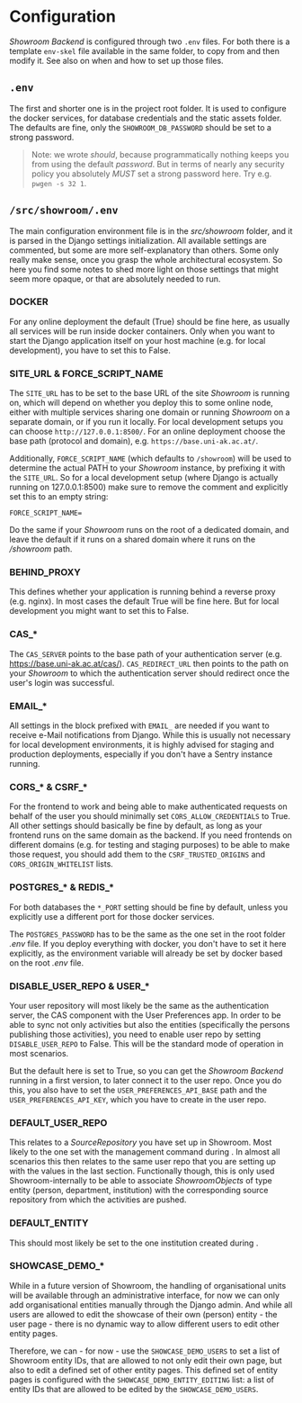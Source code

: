 # Configuration

*Showroom Backend* is configured through two `.env` files. For both there is a template
`env-skel` file available in the same folder, to copy from and then modify it. See
also [](install.md) on when and how to set up those files.

## `.env`

The first and shorter one is in the project root folder. It is used to configure the
docker services, for database credentials and the static assets folder. The defaults
are fine, only the `SHOWROOM_DB_PASSWORD` should be set to a strong password.

> Note: we wrote _should_, because programmatically nothing keeps you from using the
> default _password_. But in terms of nearly any security policy you absolutely _MUST_
> set a strong password here. Try e.g. `pwgen -s 32 1`.

## `/src/showroom/.env`

The main configuration environment file is in the _src/showroom_ folder, and it is
parsed in the Django settings initialization. All available settings are commented,
but some are more self-explanatory than others. Some only really make sense, once
you grasp the whole architectural ecosystem. So here you find some notes to shed more
light on those settings that might seem more opaque, or that are absolutely needed
to run.

### DOCKER

For any online deployment the default (True) should be fine here, as usually all
services will be run inside docker containers. Only when you want to start the
Django application itself on your host machine (e.g. for local development), you have
to set this to False.

### SITE\_URL & FORCE\_SCRIPT\_NAME

The `SITE_URL` has to be set to the base URL of the site *Showroom* is running on, which
will depend on whether you deploy this to some online node, either with multiple services
sharing one domain or running *Showroom* on a separate domain, or if you run it locally.
For local development setups you can choose `http://127.0.0.1:8500/`. For an online
deployment choose the base path (protocol and domain), e.g. `https://base.uni-ak.ac.at/`.

Additionally, `FORCE_SCRIPT_NAME` (which defaults to `/showroom`) will be used to
determine the actual PATH to your *Showroom* instance, by prefixing it with the
`SITE_URL`. So for a local development setup (where Django is actually running on
127.0.0.1:8500) make sure to remove the comment and explicitly set this to an empty
string:
```
FORCE_SCRIPT_NAME=
```

Do the same if your *Showroom* runs on the root of a dedicated domain, and leave the
default if it runs on a shared domain where it runs on the _/showroom_ path.

### BEHIND\_PROXY

This defines whether your application is running behind a reverse proxy (e.g. nginx).
In most cases the default True will be fine here. But for local development you might
want to set this to False.

### CAS\_\*

The `CAS_SERVER` points to the base path of your authentication server (e.g.
https://base.uni-ak.ac.at/cas/). `CAS_REDIRECT_URL` then points to the path on your
*Showroom* to which the authentication server should redirect once the user's login
was successful.

### EMAIL\_\*

All settings in the block prefixed with `EMAIL_` are needed if you want to receive
e-Mail notifications from Django. While this is usually not necessary for local
development environments, it is highly advised for staging and production deployments,
especially if you don't have a Sentry instance running.

### CORS\_\* & CSRF\_\*

For the frontend to work and being able to make authenticated requests on behalf
of the user you should minimally set `CORS_ALLOW_CREDENTIALS` to True. All other
settings should basically be fine by default, as long as your frontend runs on the
same domain as the backend. If you need frontends on different domains (e.g. for
testing and staging purposes) to be able to make those request, you should add them
to the `CSRF_TRUSTED_ORIGINS` and `CORS_ORIGIN_WHITELIST` lists.

### POSTGRES\_\* & REDIS\_\*

For both databases the `*_PORT` setting should be fine by default, unless you explicitly
use a different port for those docker services.

The `POSTGRES_PASSWORD` has to be the same as the one set in the root folder _.env_ file.
If you deploy everything with docker, you don't have to set it here explicitly, as the
environment variable will already be set by docker based on the root _.env_ file.

### DISABLE_USER_REPO & USER\_\*

Your user repository will most likely be the same as the authentication server, the
CAS component with the User Preferences app. In order to be able to sync not only
activities but also the entities (specifically the persons publishing those activities),
you need to enable user repo by setting `DISABLE_USER_REPO` to False. This will be
the standard mode of operation in most scenarios.

But the default here is set to True, so you can get the *Showroom Backend* running
in a first version, to later connect it to the user repo. Once you do this, you also
have to set the `USER_PREFERENCES_API_BASE` path and the `USER_PREFERENCES_API_KEY`,
which you have to create in the user repo.

### DEFAULT\_USER\_REPO

This relates to a _SourceRepository_ you have set up in Showroom. Most likely to the
one set with the management command during [](install.md). In almost all scenarios
this then relates to the same user repo that you are setting up with the values in
the last section. Functionally though, this is only used Showroom-internally to be able
to associate _ShowroomObjects_ of type entity (person, department, institution) with the
corresponding source repository from which the activities are pushed.

### DEFAULT\_ENTITY

This should most likely be set to the one institution created during [](install.md).

### SHOWCASE\_DEMO\_\*

While in a future version of Showroom, the handling of organisational units will be
available through an administrative interface, for now we can only add organisational
entities manually through the Django admin. And while all users are allowed to edit
the showcase of their own (person) entity - the user page - there is no dynamic way
to allow different users to edit other entity pages.

Therefore, we can - for now - use the `SHOWCASE_DEMO_USERS` to set a list of Showroom
entity IDs, that are allowed to not only edit their own page, but also to edit a defined
set of other entity pages. This defined set of entity pages is configured with the
`SHOWCASE_DEMO_ENTITY_EDITING` list: a list of entity IDs that are allowed to be
edited by the `SHOWCASE_DEMO_USERS`.
